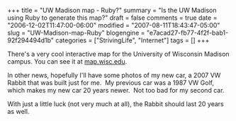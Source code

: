 +++
title = "UW Madison map - Ruby?"
summary = "Is the UW Madison using Ruby to generate this map?"
draft = false
comments = true
date = "2006-12-02T11:47:00-06:00"
modified = "2007-08-11T18:43:47-05:00"
slug = "UW-Madison-map-Ruby"
blogengine = "e7acad27-fb77-4f2f-bab1-92f294494d1b"
categories = ["StrivingLife", "Internet"]
tags = []
+++

<p>
There&#39;s a very cool interactive map for the University of Wisconsin Madison campus. You can see it at <a rel="nofollow" href="http://www.map.wisc.edu/">map.wisc.edu</a>.
</p>
<p>
In other news, hopefully I&#39;ll have some photos of my new car, a 2007 VW Rabbit that was built just for me.&nbsp; My previous car was a 1987 VW Golf, which makes my new car 20 years newer.&nbsp; Not too bad for my second car.
</p>
<p>
With just a little luck (not very much at all), the Rabbit should last 20 years as well.
</p>

